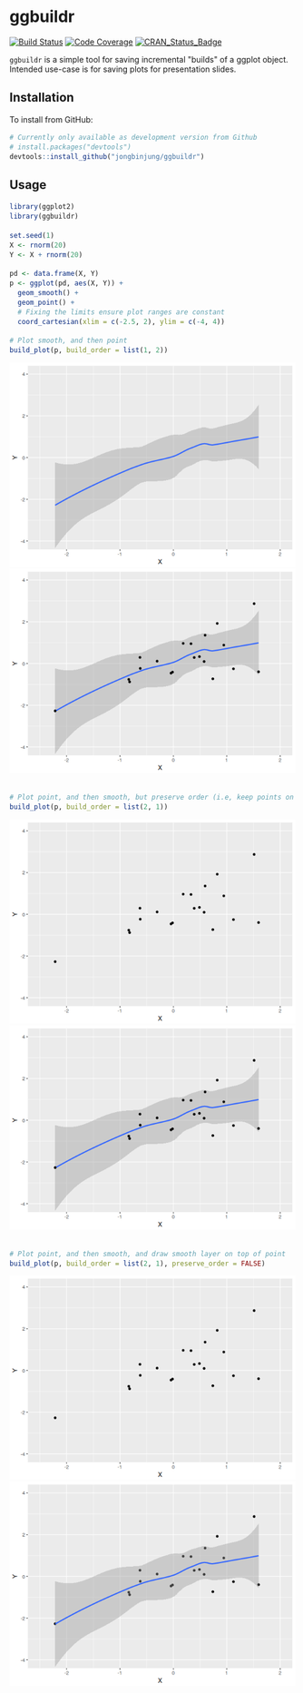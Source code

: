 
<!-- README.md is generated from README.Rmd. Please edit that file -->
ggbuildr
========

[![Build Status](https://travis-ci.org/jongbinjung/ggbuildr.svg?branch=master)](https://travis-ci.org/jongbinjung/ggbuildr) [![Code Coverage](https://codecov.io/gh/jongbinjung/ggbuildr/branch/master/graph/badge.svg)](https://codecov.io/gh/jongbinjung/ggbuildr) [![CRAN\_Status\_Badge](http://www.r-pkg.org/badges/version/datree)](http://cran.r-project.org/package=datree)

`ggbuildr` is a simple tool for saving incremental "builds" of a ggplot object. Intended use-case is for saving plots for presentation slides.

Installation
------------

To install from GitHub:

``` r
# Currently only available as development version from Github
# install.packages("devtools")
devtools::install_github("jongbinjung/ggbuildr")
```

Usage
-----

``` r
library(ggplot2)
library(ggbuildr)

set.seed(1)
X <- rnorm(20)
Y <- X + rnorm(20)

pd <- data.frame(X, Y)
p <- ggplot(pd, aes(X, Y)) +
  geom_smooth() +
  geom_point() +
  # Fixing the limits ensure plot ranges are constant
  coord_cartesian(xlim = c(-2.5, 2), ylim = c(-4, 4))

# Plot smooth, and then point
build_plot(p, build_order = list(1, 2))
```

![](man/figs/README-example-1.png)![](man/figs/README-example-2.png)

``` r

# Plot point, and then smooth, but preserve order (i.e, keep points on top)
build_plot(p, build_order = list(2, 1))
```

![](man/figs/README-example-3.png)![](man/figs/README-example-4.png)

``` r

# Plot point, and then smooth, and draw smooth layer on top of point
build_plot(p, build_order = list(2, 1), preserve_order = FALSE)
```

![](man/figs/README-example-5.png)![](man/figs/README-example-6.png)
